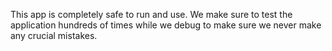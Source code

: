 This app is completely safe to run and use. We make sure to test the application hundreds of times while we debug to make sure we never make any crucial mistakes.

